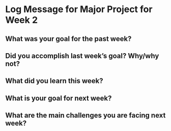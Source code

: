 # Log Message for Major Project for Week 2
## What was your goal for the past week?

## Did you accomplish last week’s goal? Why/why not?

## What did you learn this week?

## What is your goal for next week?

## What are the main challenges you are facing next week?

